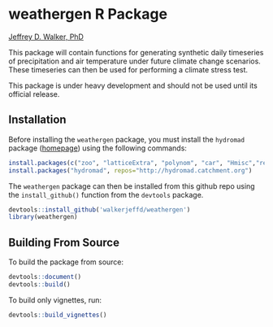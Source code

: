 weathergen R Package
====================

[Jeffrey D. Walker, PhD](http://walkerjeff.com)

This package will contain functions for generating synthetic daily timeseries of precipitation and air temperature under future climate change scenarios. These timeseries can then be used for performing a climate stress test.

This package is under heavy development and should not be used until its official release.

## Installation

Before installing the `weathergen` package, you must install the `hydromad` package ([homepage](http://hydromad.catchment.org/)) using the following commands:

```r
install.packages(c("zoo", "latticeExtra", "polynom", "car", "Hmisc","reshape"))
install.packages("hydromad", repos="http://hydromad.catchment.org")
```

The `weathergen` package can then be installed from this github repo using the `install_github()` function from the `devtools` package.

```R
devtools::install_github('walkerjeffd/weathergen')
library(weathergen)
```

## Building From Source

To build the package from source:

```R
devtools::document()
devtools::build()
```

To build only vignettes, run:

```R
devtools::build_vignettes()
```